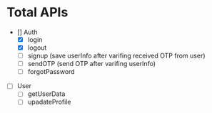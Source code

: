 # Total APIs

- [] Auth
  - [x] login
  - [x] logout
  - [ ] signup (save userInfo after varifing received OTP from user)
  - [ ] sendOTP (send OTP after varifing userInfo)
  - [ ] forgotPassword

- [ ] User
  - [ ] getUserData
  - [ ] upadateProfile
